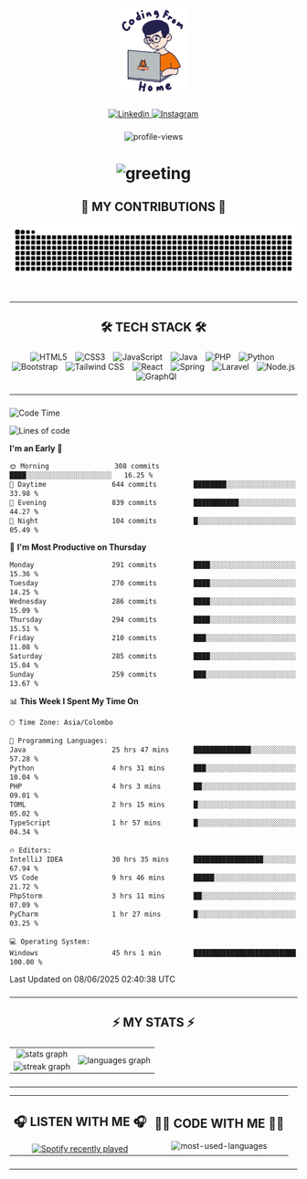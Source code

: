 <div align="center">
    <img height="150" src="./assets/top.gif" alt="top-image"/>
</div>

###    

<div align="center">
    <a href="https://www.linkedin.com/in/nureka-rodrigo/" target="_blank">
        <img src="https://user-images.githubusercontent.com/74038190/235294012-0a55e343-37ad-4b0f-924f-c8431d9d2483.gif" width="50px" alt="Linkedin"/>
    </a>
    <a href="https://www.instagram.com/nureka_rodrigo/" target="_blank">
        <img src="https://user-images.githubusercontent.com/74038190/235294013-a33e5c43-a01c-43f6-b44d-a406d8b4ab75.gif" width="50px"  alt="Instagram"/>
    </a>
</div>

###    

<div align="center">
    <img src="https://komarev.com/ghpvc/?username=nureka-rodrigo&color=blue" alt="profile-views"/>
</div> 

###    

<h1 align="center">
    <img src="https://readme-typing-svg.herokuapp.com/?font=Righteous&size=35&center=true&vCenter=true&width=500&height=70&duration=4000&lines=Hi+There!+👋;+I'm+Nureka+Rodrigo!;" alt="greeting"/>
</h1> 

###    

<h2 align="center">🐍 MY CONTRIBUTIONS 🐍</h2>

<div align="center">
    <img alt="snake eating my contributions" src="https://raw.githubusercontent.com/nureka-rodrigo/nureka-rodrigo/output/github-contribution-grid-snake.svg"/>
</div> 

###

<hr/>

<h2 align="center">🛠 TECH STACK 🛠</h2>

###

<div align="center">
  <img width="10" /><img src="https://cdn.jsdelivr.net/gh/devicons/devicon/icons/html5/html5-original.svg" height="40" alt="HTML5"  />
  <img width="10" /><img src="https://cdn.jsdelivr.net/gh/devicons/devicon/icons/css3/css3-original.svg" height="40" alt="CSS3"  />
  <img width="10" /><img src="https://cdn.jsdelivr.net/gh/devicons/devicon/icons/javascript/javascript-original.svg" height="40" alt="JavaScript"  />
  <img width="10" /><img src="https://cdn.jsdelivr.net/gh/devicons/devicon/icons/java/java-original.svg" height="40" alt="Java"  />
  <img width="10" /><img src="https://cdn.jsdelivr.net/gh/devicons/devicon/icons/php/php-original.svg" height="40" alt="PHP"  />
  <img width="10" /><img src="https://cdn.jsdelivr.net/gh/devicons/devicon/icons/python/python-original.svg" height="40" alt="Python"  />
  <img width="10" /><img src="https://cdn.jsdelivr.net/gh/devicons/devicon/icons/bootstrap/bootstrap-original.svg" height="40" alt="Bootstrap"  />
  <img width="10" /><img src="https://cdn.jsdelivr.net/gh/devicons/devicon@latest/icons/tailwindcss/tailwindcss-original.svg" height="40" alt="Tailwind CSS"  />
  <img width="10" /><img src="https://cdn.jsdelivr.net/gh/devicons/devicon/icons/react/react-original.svg" height="40" alt="React"  />
  <img width="10" /><img src="https://cdn.jsdelivr.net/gh/devicons/devicon/icons/spring/spring-original.svg" height="40" alt="Spring"  />
  <img width="10" /><img src="https://cdn.jsdelivr.net/gh/devicons/devicon@latest/icons/laravel/laravel-original.svg" height="40" alt="Laravel"  />
  <img width="10" /><img src="https://cdn.jsdelivr.net/gh/devicons/devicon/icons/nodejs/nodejs-original.svg" height="40" alt="Node.js"  />
  <img width="10" /><img src="https://cdn.jsdelivr.net/gh/devicons/devicon@latest/icons/graphql/graphql-plain.svg" height="40" alt="GraphQl"  />
</div>

###

<hr/>

###

<!--START_SECTION:waka-->
![Code Time](http://img.shields.io/badge/Code%20Time-1%2C342%20hrs%2020%20mins-blue)

![Lines of code](https://img.shields.io/badge/From%20Hello%20World%20I%27ve%20Written-523.7%20thousand%20lines%20of%20code-blue)

**I'm an Early 🐤** 

```text
🌞 Morning                308 commits         ████░░░░░░░░░░░░░░░░░░░░░   16.25 % 
🌆 Daytime                644 commits         ████████░░░░░░░░░░░░░░░░░   33.98 % 
🌃 Evening                839 commits         ███████████░░░░░░░░░░░░░░   44.27 % 
🌙 Night                  104 commits         █░░░░░░░░░░░░░░░░░░░░░░░░   05.49 % 
```
📅 **I'm Most Productive on Thursday** 

```text
Monday                   291 commits         ████░░░░░░░░░░░░░░░░░░░░░   15.36 % 
Tuesday                  270 commits         ████░░░░░░░░░░░░░░░░░░░░░   14.25 % 
Wednesday                286 commits         ████░░░░░░░░░░░░░░░░░░░░░   15.09 % 
Thursday                 294 commits         ████░░░░░░░░░░░░░░░░░░░░░   15.51 % 
Friday                   210 commits         ███░░░░░░░░░░░░░░░░░░░░░░   11.08 % 
Saturday                 285 commits         ████░░░░░░░░░░░░░░░░░░░░░   15.04 % 
Sunday                   259 commits         ███░░░░░░░░░░░░░░░░░░░░░░   13.67 % 
```


📊 **This Week I Spent My Time On** 

```text
🕑︎ Time Zone: Asia/Colombo

💬 Programming Languages: 
Java                     25 hrs 47 mins      ██████████████░░░░░░░░░░░   57.28 % 
Python                   4 hrs 31 mins       ███░░░░░░░░░░░░░░░░░░░░░░   10.04 % 
PHP                      4 hrs 3 mins        ██░░░░░░░░░░░░░░░░░░░░░░░   09.01 % 
TOML                     2 hrs 15 mins       █░░░░░░░░░░░░░░░░░░░░░░░░   05.02 % 
TypeScript               1 hr 57 mins        █░░░░░░░░░░░░░░░░░░░░░░░░   04.34 % 

🔥 Editors: 
IntelliJ IDEA            30 hrs 35 mins      █████████████████░░░░░░░░   67.94 % 
VS Code                  9 hrs 46 mins       █████░░░░░░░░░░░░░░░░░░░░   21.72 % 
PhpStorm                 3 hrs 11 mins       ██░░░░░░░░░░░░░░░░░░░░░░░   07.09 % 
PyCharm                  1 hr 27 mins        █░░░░░░░░░░░░░░░░░░░░░░░░   03.25 % 

💻 Operating System: 
Windows                  45 hrs 1 min        █████████████████████████   100.00 % 
```


 Last Updated on 08/06/2025 02:40:38 UTC
<!--END_SECTION:waka-->

###

<hr/>

###

<h2 align="center">⚡ MY STATS ⚡</h2>

###    

<div align="center">
    <table>
        <tr>
            <td align="center">
                <img src="https://github-readme-stats.vercel.app/api?username=nureka-rodrigo&hide_rank=false&show_icons=true&include_all_commits=true&count_private=true&theme=dark&locale=en&order=1" alt="stats graph"/>
            </td>
            <td rowspan="2" align="center">
                <img src="https://github-readme-stats.vercel.app/api/top-langs?username=nureka-rodrigo&locale=en&card_width=320&langs_count=8&theme=dark&order=2&count_private=true" alt="languages graph"/>
            </td>
        </tr>
        <tr>
            <td align="center">
                <img src="https://streak-stats.demolab.com?user=nureka-rodrigo&theme=dark" alt="streak graph"/>
            </td>
        </tr>
    </table>
</div> 

###

<hr/>

<div align="center">
    <table>
        <tr>
            <td align="center">
                <h2>🎧 LISTEN WITH ME 🎧</h2>
                <a href="https://open.spotify.com/user/zjqfkmbawszam1irs05fwxsls">
                    <img src="https://spotify-recently-played-readme.vercel.app/api?user=zjqfkmbawszam1irs05fwxsls&count=5&unique=true" alt="Spotify recently played"  />
                </a>
            </td>
            <td align="center">
                <h2>👨‍💻 CODE WITH ME 👨‍💻</h2>
                <img src="https://github-readme-stats.vercel.app/api/wakatime?username=@nureka99&theme=dark&compact=True&langs_count=10" alt="most-used-languages"/>
            </td>
        </tr>
    </table>
</div> 

###

<hr/>
